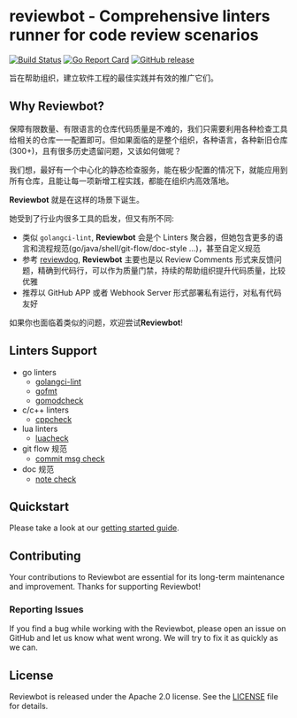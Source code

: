 # reviewbot - Comprehensive linters runner for code review scenarios

[![Build Status](https://github.com/qiniu/reviewbot/actions/workflows/go.yml/badge.svg)](https://github.com/qiniu/reviewbot/actions/workflows/go.yml)
[![Go Report Card](https://goreportcard.com/badge/github.com/qiniu/reviewbot)](https://goreportcard.com/report/github.com/qiniu/reviewbot)
[![GitHub release](https://img.shields.io/github/v/tag/qiniu/reviewbot.svg?label=release)](https://github.com/qiniu/reviewbot/releases)

旨在帮助组织，建立软件工程的最佳实践并有效的推广它们。

## Why Reviewbot?

保障有限数量、有限语言的仓库代码质量是不难的，我们只需要利用各种检查工具给相关的仓库一一配置即可。但如果面临的是整个组织，各种语言，各种新旧仓库(300+)，且有很多历史遗留问题，又该如何做呢？

我们想，最好有一个中心化的静态检查服务，能在极少配置的情况下，就能应用到所有仓库，且能让每一项新增工程实践，都能在组织内高效落地。

**Reviewbot** 就是在这样的场景下诞生。

她受到了行业内很多工具的启发，但又有所不同:

- 类似 `golangci-lint`, **Reviewbot** 会是个 Linters 聚合器，但她包含更多的语言和流程规范(go/java/shell/git-flow/doc-style ...)，甚至自定义规范
- 参考 [reviewdog](https://github.com/reviewdog/reviewdog), **Reviewbot** 主要也是以 Review Comments 形式来反馈问题，精确到代码行，可以作为质量门禁，持续的帮助组织提升代码质量，比较优雅
- 推荐以 GitHub APP 或者 Webhook Server 形式部署私有运行，对私有代码友好

如果你也面临着类似的问题，欢迎尝试**Reviewbot**!

## Linters Support

- go linters
  - [golangci-lint](/internal/linters/go/golangci_lint/)
  - [gofmt](/internal/linters/go/gofmt/)
  - [gomodcheck](/internal/linters/go/gomodcheck/)
- c/c++ linters
  - [cppcheck](/internal/linters/c/cppcheck/)
- lua linters
  - [luacheck](/internal/linters/lua/luacheck/)
- git flow 规范
  - [commit msg check](/internal/linters/git-flow/commit-check/)
- doc 规范
  - [note check](/internal/linters/doc/note-check/)

## Quickstart

Please take a look at our [getting started guide](https://reviewbot-x.netlify.app).

## Contributing

Your contributions to Reviewbot are essential for its long-term maintenance and improvement. Thanks for supporting Reviewbot!

### Reporting Issues

If you find a bug while working with the Reviewbot, please open an issue on GitHub and let us know what went wrong. We will try to fix it as quickly as we can.

## License

Reviewbot is released under the Apache 2.0 license. See the [LICENSE](/LICENSE) file for details.
